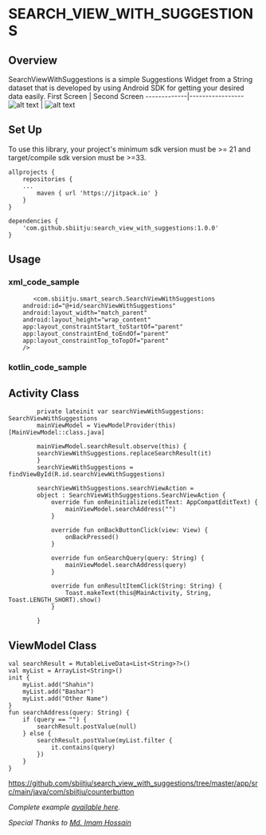 # SEARCH_VIEW_WITH_SUGGESTIONS

## Overview

SearchViewWithSuggestions is a simple Suggestions Widget from a String dataset that is developed by using Android SDK for getting your desired data easily.
First Screen | Second Screen
-------------|-----------------
![alt text](screenshots/a.jpg "First Screen") | ![alt text](screenshots/b.jpg "Second Screen")
## Set Up

To use this library, your project's minimum sdk version must be >= 21 and target/compile sdk version must be >=33.

    allprojects {
        repositories {
        ...
            maven { url 'https://jitpack.io' }
        }
    }

    dependencies {
        'com.github.sbiitju:search_view_with_suggestions:1.0.0'
    }

## Usage

### xml_code_sample

           <com.sbiitju.smart_search.SearchViewWithSuggestions
        android:id="@+id/searchViewWithSuggestions"
        android:layout_width="match_parent"
        android:layout_height="wrap_content"
        app:layout_constraintStart_toStartOf="parent"
        app:layout_constraintEnd_toEndOf="parent"
        app:layout_constraintTop_toTopOf="parent"
        />

### kotlin_code_sample

## Activity Class

            private lateinit var searchViewWithSuggestions: SearchViewWithSuggestions
            mainViewModel = ViewModelProvider(this)[MainViewModel::class.java]

            mainViewModel.searchResult.observe(this) {
            searchViewWithSuggestions.replaceSearchResult(it)
            }
            searchViewWithSuggestions = findViewById(R.id.searchViewWithSuggestions)

            searchViewWithSuggestions.searchViewAction =
            object : SearchViewWithSuggestions.SearchViewAction {
                override fun onReinitialize(editText: AppCompatEditText) {
                    mainViewModel.searchAddress("")
                }

                override fun onBackButtonClick(view: View) {
                    onBackPressed()
                }

                override fun onSearchQuery(query: String) {
                    mainViewModel.searchAddress(query)
                }

                override fun onResultItemClick(String: String) {
                    Toast.makeText(this@MainActivity, String, Toast.LENGTH_SHORT).show()
                }

            }

## ViewModel Class

    val searchResult = MutableLiveData<List<String>?>()
    val myList = ArrayList<String>()
    init {
        myList.add("Shahin")
        myList.add("Bashar")
        myList.add("Other Name")
    }
    fun searchAddress(query: String) {
        if (query == "") {
            searchResult.postValue(null)
        } else {
            searchResult.postValue(myList.filter {
                it.contains(query)
            })
        }
    }
https://github.com/sbiitju/search_view_with_suggestions/tree/master/app/src/main/java/com/sbiitju/counterbutton

*Complete example [available here](https://github.com/sbiitju/search_view_with_suggestions/tree/master/app/src/main/java/com/sbiitju/counterbutton).*

*Special Thanks to [Md. Imam Hossain](https://github.com/ihjohny)*